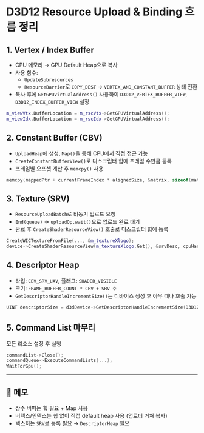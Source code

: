 
# D3D12 Resource Upload & Binding 흐름 정리

## 1. Vertex / Index Buffer

- CPU 메모리 → GPU Default Heap으로 복사
- 사용 함수:
  - `UpdateSubresources`
  - `ResourceBarrier`로 `COPY_DEST` → `VERTEX_AND_CONSTANT_BUFFER` 상태 전환
- 복사 후에 `GetGPUVirtualAddress()` 사용하여 `D3D12_VERTEX_BUFFER_VIEW`, `D3D12_INDEX_BUFFER_VIEW` 설정

```cpp
m_viewVtx.BufferLocation = m_rscVtx->GetGPUVirtualAddress();
m_viewIdx.BufferLocation = m_rscIdx->GetGPUVirtualAddress();
```

## 2. Constant Buffer (CBV)

- `UploadHeap`에 생성, `Map()`을 통해 CPU에서 직접 접근 가능
- `CreateConstantBufferView()`로 디스크립터 힙에 프레임 수만큼 등록
- 프레임별 오프셋 계산 후 `memcpy()` 사용

```cpp
memcpy(mappedPtr + currentFrameIndex * alignedSize, &matrix, sizeof(matrix));
```

## 3. Texture (SRV)

- `ResourceUploadBatch`로 비동기 업로드 요청
- `End(queue)` → `uploadOp.wait()`으로 업로드 완료 대기
- 완료 후 `CreateShaderResourceView()` 호출로 디스크립터 힙에 등록

```cpp
CreateWICTextureFromFile(..., &m_textureXlogo);
device->CreateShaderResourceView(m_textureXlogo.Get(), &srvDesc, cpuHandle);
```

## 4. Descriptor Heap

- 타입: `CBV_SRV_UAV`, 플래그: `SHADER_VISIBLE`
- 크기: `FRAME_BUFFER_COUNT * CBV + SRV 수`
- `GetDescriptorHandleIncrementSize()`는 디바이스 생성 후 아무 때나 호출 가능

```cpp
UINT descriptorSize = d3dDevice->GetDescriptorHandleIncrementSize(D3D12_DESCRIPTOR_HEAP_TYPE_CBV_SRV_UAV);
```

## 5. Command List 마무리

모든 리소스 설정 후 실행

```cpp
commandList->Close();
commandQueue->ExecuteCommandLists(...);
WaitForGpu();
```

---

## 🔎 메모

- 상수 버퍼는 힙 필요 + Map 사용
- 버텍스/인덱스는 힙 없이 직접 default heap 사용 (업로더 거쳐 복사)
- 텍스처는 `SRV`로 등록 필요 → `DescriptorHeap` 필요
